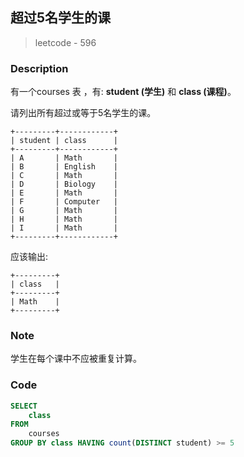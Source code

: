 ## 超过5名学生的课
> leetcode - 596

### Description
有一个courses 表 ，有: **student (学生)** 和 **class (课程)**。

请列出所有超过或等于5名学生的课。

```
+---------+------------+
| student | class      |
+---------+------------+
| A       | Math       |
| B       | English    |
| C       | Math       |
| D       | Biology    |
| E       | Math       |
| F       | Computer   |
| G       | Math       |
| H       | Math       |
| I       | Math       |
+---------+------------+
```

应该输出:
```
+---------+
| class   |
+---------+
| Math    |
+---------+
```

### Note
学生在每个课中不应被重复计算。

### Code
```sql
SELECT
    class 
FROM 
    courses 
GROUP BY class HAVING count(DISTINCT student) >= 5
```